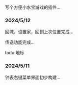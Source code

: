 写个方便小水宝游戏的插件...

### 2024/5/12
回城，设置家，回到上次位置完成...

传送功能完成...

todo:地标


### 2024/5/11
钟表右键菜单界面初步构建...
